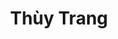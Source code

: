 ---
layout: album_gallery
resource: instagram
title: "Thùy Trang"
description: "Instagram albums of Thùy Trang</br>. Username: _imnotteee"
active: gallery
images:
- image_path: /imnotteee/0/20230708_204014_358783476_265918629467392_655872431535098502_n.jpg
  gallery-folder: /gallery/imnotteee/0/
  gallery-name: 0
  gallery-date: April 2025
- image_path: /imnotteee/1/20250124_215518_475109017_18365823868189832_8026537989100047513_n.jpg
  gallery-folder: /gallery/imnotteee/1/
  gallery-name: 1
  gallery-date: April 2025
- image_path: /imnotteee/3/20250115_222458_473823780_472318679015666_5167288000975514386_n.jpg
  gallery-folder: /gallery/imnotteee/3/
  gallery-name: 3
  gallery-date: April 2025
---
